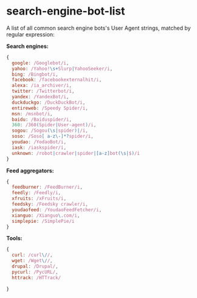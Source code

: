 # search-engine-bot-list
A list of all common search engine bots's User Agent strings, matched by regular expression:

**Search engines:**
```js
{
  google: /Googlebot/i,
  yahoo: /Yahoo!\s+Slurp|YahooSeeker/i,
  bing: /Bingbot/i,
  facebook: /facebookexternalhit/i,
  alexa: /ia_archiver/i,
  twitter: /Twitterbot/i,
  yandex: /YandexBot/i,
  duckduckgo: /DuckDuckBot/i,
  entireweb: /Speedy Spider/i,
  msn: /msnbot/i,
  baidu: /Baiduspider/i,
  360: /360(Spider|User-agent)/i,
  sogou: /Sogou(\s|spider)|/i,
  soso: /Soso[ a-z\-]*?spider/i,
  youdao: /YodaoBot/i,
  iask: /iaskspider/i,
  unknown: /robot|crawler|spider|[a-z]bot(\s|$)/i
}
```

**Feed aggregators:**
```js
{
  feedburner: /FeedBurner/i,
  feedly: /Feedly/i,
  xfruits: /xFruits/i,
  feedsky: /Feedsky crawler/i,
  youdaofeed: /YoudaoFeedFetcher/i,
  xianguo: /Xianguo\.com/i,
  simplepie: /SimplePie/i
}
```

**Tools:**
```js
{
  curl: /curl\//,
  wget: /Wget\//,
  drupal: /Drupal/,
  pycurl: /PycURL/,
  httrack: /HTTrack/
  
}
```
